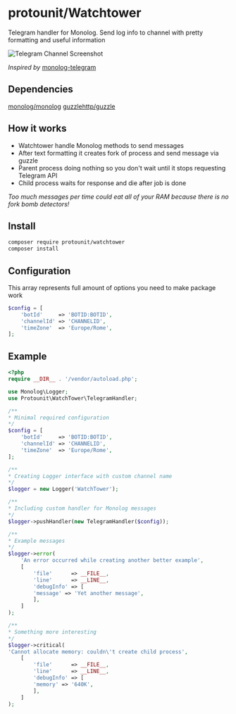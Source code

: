 # protounit/Watchtower
Telegram handler for Monolog. Send log info to channel with pretty formatting and useful information

![Telegram Channel Screenshot](https://image.ibb.co/fpFepT/Screenshot_20180726_013226.png  "protounit/watchtower")

*Inspired by* [monolog-telegram](https://github.com/moeinrahimi/monolog-telegram) 

## Dependencies
[monolog/monolog](https://github.com/Seldaek/monolog)
[guzzlehttp/guzzle](https://github.com/guzzle/guzzle) 

## How it works
* Watchtower handle Monolog methods to send messages
* After text formatting it creates fork of process and send message via guzzle
* Parent process doing nothing so you don't wait until it stops requesting Telegram API
* Child process waits for response and die after job is done

*Too much messages per time could eat all of your RAM because there is no fork bomb detectors!*

## Install
```bash
composer require protounit/watchtower
composer install
```

## Configuration
This array represents full amount of options you need to make package work

```php
$config = [
	'botId'     => 'BOTID:BOTID',
	'channelId' => 'CHANNELID',
	'timeZone'  => 'Europe/Rome',
];
```

## Example
```php
<?php
require __DIR__ . '/vendor/autoload.php';

use Monolog\Logger;
use Protounit\WatchTower\TelegramHandler;

/**
* Minimal required configuration
*/
$config = [
	'botId'     => 'BOTID:BOTID',
	'channelId' => 'CHANNELID',
	'timeZone'  => 'Europe/Rome',
];

/**
* Creating Logger interface with custom channel name
*/
$logger = new Logger('WatchTower');

/**
* Including custom handler for Monolog messages
*/
$logger->pushHandler(new TelegramHandler($config));

/**
* Example messages
*/
$logger->error(
	'An error occurred while creating another better example',
	[
	    'file'      => __FILE__,
	    'line'      => __LINE__,
	    'debugInfo' => [
		'message' => 'Yet another message',
	    ],
	]
);

/**
* Something more interesting
*/
$logger->critical(
'Cannot allocate memory: couldn\'t create child process',
	[
	    'file'      => __FILE__,
	    'line'      => __LINE__,
	    'debugInfo' => [
		'memory' => '640K',
	    ],
	]
);
```